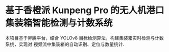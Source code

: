 # 基于香橙派 Kunpeng Pro 的无人机港口集装箱智能检测与计数系统

本项⽬基于昇腾平台，结合 YOLOv8 ⽬标检测算法，构建集装箱实时检测与计数系统，实现对 视频流中集装箱的⾃动识别、定位与数量统计.


<!--stackedit_data:
eyJoaXN0b3J5IjpbNTQ3Njg4MDM5XX0=
-->